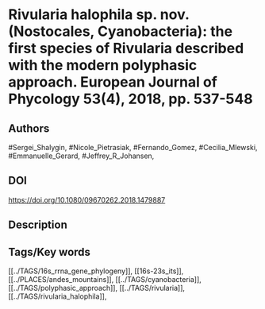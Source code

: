 # Rivularia halophila sp. nov. (Nostocales, Cyanobacteria): the first species of Rivularia described with the modern polyphasic approach. European Journal of Phycology 53(4), 2018, pp. 537-548
## Authors
#Sergei_Shalygin, #Nicole_Pietrasiak, #Fernando_Gomez, #Cecilia_Mlewski, #Emmanuelle_Gerard, #Jeffrey_R_Johansen, 
## DOI
 https://doi.org/10.1080/09670262.2018.1479887
## Description

## Tags/Key words
[[../TAGS/16s_rrna_gene_phylogeny]], [[16s-23s_its]], [[../PLACES/andes_mountains]], [[../TAGS/cyanobacteria]], [[../TAGS/polyphasic_approach]], [[../TAGS/rivularia]], [[../TAGS/rivularia_halophila]], 